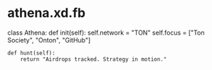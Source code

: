 # athena.xd.fb
class Athena:
    def init(self):
        self.network = "TON"
        self.focus = ["Ton Society", "Onton", "GitHub"]
    
    def hunt(self):
        return "Airdrops tracked. Strategy in motion."
